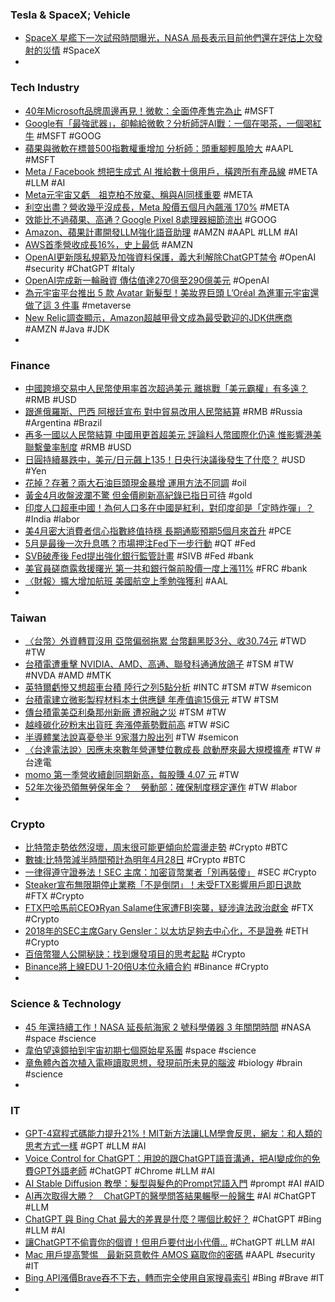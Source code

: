 ### Tesla & SpaceX; Vehicle
- [SpaceX 星艦下一次試飛時間曝光，NASA 局長表示目前他們還在評估上次發射的災情](https://www.techbang.com/posts/105860-the-next-test-flight-of-the-spacex-starship-was-exposed-and) #SpaceX
-
### Tech Industry
- [40年Microsoft品牌周邊再見！微軟：全面停產售完為止](https://3c.ltn.com.tw/news/53039) #MSFT
- [Google有「最強武器」，卻輸給微軟？分析師評AI戰：一個在喝茶，一個喝紅牛](https://www.bnext.com.tw/article/75033/ai-google-micros-diff-ana) #MSFT #GOOG
- [蘋果與微軟在標普500指數權重增加 分析師：頭重腳輕風險大](https://news.cnyes.com/news/id/5159342) #AAPL #MSFT
- [Meta / Facebook 想把生成式 AI 推給數十億用戶，橫跨所有產品線](https://www.kocpc.com.tw/archives/489767) #META #LLM #AI
- [Meta元宇宙又虧　祖克柏不放棄、稱與AI同樣重要](https://www.storm.mg/lifestyle/4782602) #META
- [利空出盡？營收幾乎沒成長，Meta 股價五個月內飆漲 170%](https://finance.technews.tw/2023/04/28/meta-shares-up-170-in-five-months/) #META
- [效能比不過蘋果、高通？Google Pixel 8處理器細節流出](https://3c.ltn.com.tw/news/53028) #GOOG
- [Amazon、蘋果計畫開發LLM強化語音助理](https://www.ithome.com.tw/news/156631) #AMZN #AAPL #LLM #AI
- [AWS首季營收成長16%，史上最低](https://www.ithome.com.tw/news/156622) #AMZN
- [OpenAI更新隱私規範及加強資料保護，義大利解除ChatGPT禁令](https://www.ithome.com.tw/news/156629) #OpenAI #security #ChatGPT #Italy
- [OpenAI完成新一輪融資 傳估值達270億至290億美元](https://news.cnyes.com/news/id/5159551) #OpenAI
- [為元宇宙平台推出 5 款 Avatar 新髮型！美妝界巨頭 L’Oréal 為進軍元宇宙還做了這 3 件事](https://srtechmedia.com/news/c9e4dd54-4d62-4954-9b8d-338ce60530ce) #metaverse
- [New Relic調查顯示，Amazon超越甲骨文成為最受歡迎的JDK供應商](https://www.ithome.com.tw/news/156595) #AMZN #Java #JDK
-
### Finance
- [中國跨境交易中人民幣使用率首次超過美元 離挑戰「美元霸權」有多遠？](https://www.bbc.com/zhongwen/trad/business-65423899) #RMB #USD
- [跟進俄羅斯、巴西 阿根廷宣布 對中貿易改用人民幣結算](https://udn.com/news/story/7333/7129390) #RMB #Russia #Argentina #Brazil
- [再多一國以人民幣結算 中國用更首超美元 評論料人幣國際化仍遠 惟影響港美聯繫彙率制度](https://www.rfi.fr/tw/中國/20230428-再多一國以人民幣結算-中國用更首超美元-評論料人幣國際化仍遠-惟影響港美聯繫彙率制度) #RMB #USD
- [日圓持續暴跌中，美元/日元飆上135！日央行決議後發生了什麼？](https://www.dailyfxasia.com/cn/cmarkets/20230428-23846.html) #USD #Yen
- [花掉？存著？兩大石油巨頭現金暴增 運用方法不同調](https://m.cnyes.com/news/id/5159585) #oil
- [黃金4月收盤波瀾不驚 但金價刷新高紀錄已指日可待](https://news.cnyes.com/news/id/5159534) #gold
- [印度人口超車中國！為何人口多在中國是紅利，對印度卻是「定時炸彈」？](https://finance.technews.tw/2023/04/29/worlds-largest-population-will-india-gain-or-lose/) #India #labor
- [美4月密大消費者信心指數終值持穩 長期通膨預期5個月來首升](https://news.cnyes.com/news/id/5159479) #PCE
- [5月是最後一次升息嗎？市場押注Fed下一步行動](https://news.cnyes.com/news/id/5159540) #QT #Fed
- [SVB破產後 Fed提出強化銀行監管計畫](https://m.cnyes.com/news/id/5159512) #SIVB #Fed #bank
- [美官員磋商露救援曙光 第一共和銀行盤前股價一度上漲11%](https://m.cnyes.com/news/id/5159347) #FRC #bank
- [〈財報〉擴大增加航班 美國航空上季勉強獲利](https://m.cnyes.com/news/id/5157967) #AAL
-
### Taiwan
- [〈台幣〉外資轉買沒用 亞幣偏弱拖累  台幣翻黑貶3分、收30.74元](https://m.cnyes.com/news/id/5159002) #TWD #TW
- [台積電遭重擊 NVIDIA、AMD、高通、聯發科通通放鴿子](https://news.xfastest.com/tsmc/127247/tsmc-3nm-5/) #TSM #TW #NVDA #AMD #MTK
- [英特爾虧慘又想超車台積 陸行之列5點分析](https://ctee.com.tw/news/global/853012.html) #INTC #TSM #TW #semicon
- [台積電建立微影製程材料本土供應鏈 年產值逾15億元](https://m.cnyes.com/news/id/5158897) #TW #TSM
- [傳台積電美亞利桑那州新廠 遭祝融之災](https://m.cnyes.com/news/id/5159592) #TSM #TW
- [越峰碳化矽粉末出貨旺 奔漲停蓄勢戰前高](https://m.cnyes.com/news/id/5159624) #TW #SiC
- [半導體業法說喜憂參半 9家潛力股出列](https://ctee.com.tw/news/stocks/852478.html) #TW #semicon
- [〈台達電法說〉因應未來數年營運雙位數成長 啟動歷來最大規模擴產](https://news.cnyes.com/news/id/5159138) #TW #台達電
- [momo 第一季營收續創同期新高，每股賺 4.07 元](https://finance.technews.tw/2023/04/28/momo-2023-q1-earnings/) #TW
- [52年次後恐領無勞保年金？　勞動部：確保制度穩定運作](https://news.cts.com.tw/cts/general/202304/202304282171727.html) #TW #labor
-
### Crypto
- [比特幣走勢依然沒壞，周末很可能更傾向於震盪走勢](https://blockcast.it/2023/04/29/madman-column-2023-apr-29/) #Crypto #BTC
- [數據:比特幣減半時間預計為明年4月28日](https://news.cnyes.com/news/id/5159621) #Crypto #BTC
- [一律得遵守證券法！SEC 主席：加密貨幣業者「別再裝傻」](https://blockcast.it/2023/04/28/gensler-says-crypto-exchanges-must-comply-with-the-securities-laws/) #SEC #Crypto
- [Steaker宣布無限期停止業務「不是倒閉」！未受FTX影響用戶即日退款](https://www.blocktempo.com/steaker-announced-the-indefinite-suspension-of-platform-operations/) #FTX #Crypto
- [FTX巴哈馬前CEO》Ryan Salame住家遭FBI突襲，疑涉違法政治獻金](https://www.blocktempo.com/former-ftx-digital-markets-co-ceo-ryan-salames-house-searched-by-fbi/) #FTX #Crypto
- [2018年的SEC主席Gary Gensler：以太坊足夠去中心化，不是證券](https://abmedia.io/gary-gensler-in-2018-ethereum-is-not-a-security) #ETH #Crypto
- [百倍幣獵人公開秘訣：找到爆發項目的思考起點](https://www.blocktempo.com/how-to-hunt-for-100-times-value-tokens/) #Crypto
- [Binance將上線EDU 1-20倍U本位永續合約](https://news.cnyes.com/news/id/5159475) #Binance #Crypto
-
### Science & Technology
- [45 年還持續工作！NASA 延長航海家 2 號科學儀器 3 年關閉時間](https://technews.tw/2023/04/29/nasa-extends-3-year-shutdown-of-voyager-2-science-instruments/) #NASA #space #science
- [韋伯望遠鏡拍到宇宙初期七個原始星系團](https://www.epochtimes.com/b5/23/4/27/n13982475.htm) #space #science
- [章魚體內首次植入電極讀取思想，發現前所未見的腦波](https://technews.tw/2023/04/28/octopus-brain-wave/) #biology #brain #science
-
### IT
- [GPT-4寫程式碼能力提升21%！MIT新方法讓LLM學會反思，網友：和人類的思考方式一樣](https://vitomag.com/tech/jbxa) #GPT #LLM #AI
- [Voice Control for ChatGPT：用說的跟ChatGPT語音溝通，把AI變成你的免費GPT外語老師](https://www.techbang.com/posts/105196-voice-control-for-chatgpt-talk-to-chatgpt-while-practicing) #ChatGPT #Chrome #LLM #AI
- [AI Stable Diffusion 教學：髮型與髮色的Prompt咒語入門](https://h9856.gameqb.net/2023/02/16/ai_hair_prompt/) #prompt #AI #AID
- [AI再次取得大勝？　ChatGPT的醫學問答結果輾壓一般醫生](https://tw.nextapple.com/finance/20230429/22F8FBDBD2942EA31460335A7FBFC123) #AI #ChatGPT #LLM
- [ChatGPT 與 Bing Chat 最大的差異是什麼？哪個比較好？](https://www.kocpc.com.tw/archives/489933) #ChatGPT #Bing #LLM #AI
- [讓ChatGPT不偷賣你的個資！但用戶要付出小代價…](https://www.blocktempo.com/chatgpt-can-no-longer-use-chat-messages-to-make-money/) #ChatGPT #LLM #AI
- [Mac 用戶提高警惕　最新惡意軟件 AMOS 竊取你的密碼](https://www.newmobilelife.com/2023/04/29/mac-malware-amos/) #AAPL #security #IT
- [Bing API漲價Brave吞不下去，轉而完全使用自家搜尋索引](https://www.ithome.com.tw/news/156626) #Bing #Brave #IT
-